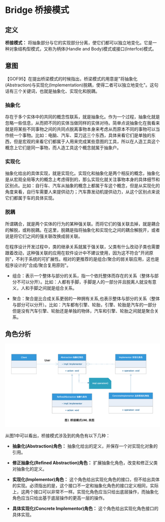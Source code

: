 # Bridge 桥接模式


## 定义

**桥接模式：** 将抽象部分与它的实现部分分离，使它们都可以独立地变化。它是一种对象结构型模式，又称为柄体(Handle and Body)模式或接口(Interfce)模式。

## 意图

【GOF95】在提出桥梁模式的时候指出，桥梁模式的用意是"将抽象化(Abstraction)与实现化(Implementation)脱耦，使得二者可以独立地变化"。这句话有三个关键词，也就是抽象化、实现化和脱耦。

### 抽象化

存在于多个实体中的共同的概念性联系，就是抽象化。作为一个过程，抽象化就是忽略一些信息，从而把不同的实体当做同样的实体对待。简单点说抽象化在我看来就是将某些不同事物之间的共同点脱离事物本身来考虑从而原本不同的事物可以当作统一个事物。比如：电脑、汽车、菜刀这三个东西，具体来看它们是单独的东西，但是宏观的来看它们都属于人用来完成某些意图的工具，所以在人造工具这个概念上它们是同一事物，而人造工具这个概念就属于抽象户。

### 实现化

抽象化给出的具体实现，就是实现化。实现化和抽象化是两个相反的概念，抽象化是从宏观全局等大的概念上考虑得到的，那么实现化就关注事物本身的具体细节和区别点。比如：自行车、汽车从抽象的概念上都属于车这个概念，但是从实现化的角度来看，自行车需要人来提供动力；汽车靠发动机提供动力，从这个区别点来说它们都属于车的具体实现。

### 脱耦

所谓耦合，就是两个实体的行为的某种强关联。而将它们的强关联去掉，就是耦合的解脱，或称脱耦。在这里，脱耦是指将抽象化和实现化之间的耦合解脱开，或者说是将它们之间的强关联改换成弱关联。

在程序设计开发过程中，类的继承关系就属于强关联，父类有什么改动子类也需要跟着改动，这种强关联的应用在软件设计中不建议使用，因为这不符合"开闭原则"，不利于系统的可扩展性。相对的更推荐的是组合/聚合的弱关联应用，这也是程序设计的"合成/聚合复用原则"。

+ 组合：表示一个整体与部分的关系，指一个依托整体而存在的关系（整体与部分不可以分开）。比如：人都有手脚，手脚是人的一部分并且脱离人就没有意义，人和手脚之间就是组合关系。

+ 聚合：聚合是比合成关系更弱的一种拥有关系,也表示整体与部分的关系（整体与部分可以分开）。比如：汽车都有引擎、轮胎，引擎、轮胎是汽车的一部分但是没有汽车引擎、轮胎还是单独的物体，汽车和引擎、轮胎之间就是聚合关系。

## 角色分析

![桥接模式模式UML图](../../static/bridge.png)

从图1中可以看出，桥接模式涉及到的角色有以下几种：

+ **抽象化(Abstraction)角色：** 抽象化给出的定义，并保存一个对实现化对象的引用。

+ **修正抽象化(Refined Abstraction)角色：** 扩展抽象化角色，改变和修正父类对抽象化的定义。

+ **实现化(Implementor)角色：** 这个角色给出实现化角色的接口，但不给出具体的实现。必须指出的是，这个接口不一定和抽象化角色的接口定义相同，实际上，这两个接口可以非常不一样。实现化角色应当只给出底层操作，而抽象化角色应当只给出基于底层操作的更高一层的操作。

+ **具体实现化(Concrete Implementor)角色：** 这个角色给出实现化角色接口的具体实现。